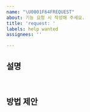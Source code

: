 ```yaml
---
name: "\U0001F64FREQUEST"
about: 기능 요청 시 작성해 주세요.
title: 'request: '
labels: help wanted
assignees: ''

---
```


## 설명

<br>

## 방법 제안
